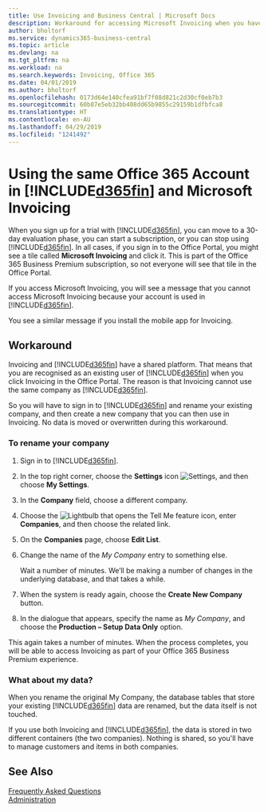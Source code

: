 ```yaml
---
title: Use Invoicing and Business Central | Microsoft Docs
description: Workaround for accessing Microsoft Invoicing when you have signed up for Dynamics 365 Business Central.
author: bholtorf
ms.service: dynamics365-business-central
ms.topic: article
ms.devlang: na
ms.tgt_pltfrm: na
ms.workload: na
ms.search.keywords: Invoicing, Office 365
ms.date: 04/01/2019
ms.author: bholtorf
ms.openlocfilehash: 0173d64e140cfea91bf7f08d821c2d30cf0eb7b3
ms.sourcegitcommit: 60b87e5eb32bb408dd65b9855c29159b1dfbfca8
ms.translationtype: HT
ms.contentlocale: en-AU
ms.lasthandoff: 04/29/2019
ms.locfileid: "1241492"
---
```

# <a name="using-the-same-office-365-account-in-included365finincludesd365finlongmdmd-and-microsoft-invoicing"></a>Using the same Office 365 Account in [!INCLUDE[d365fin](includes/d365fin_long_md.md)] and Microsoft Invoicing
When you sign up for a trial with [!INCLUDE[d365fin](includes/d365fin_md.md)], you can move to a 30-day evaluation phase, you can start a subscription, or you can stop using [!INCLUDE[d365fin](includes/d365fin_md.md)]. In all cases, if you sign in to the Office Portal, you might see a tile called **Microsoft Invoicing** and click it. This is part of the Office 365 Business Premium subscription, so not everyone will see that tile in the Office Portal.  

If you access Microsoft Invoicing, you will see a message that you cannot access Microsoft Invoicing because your account is used in [!INCLUDE[d365fin](includes/d365fin_md.md)].  

You see a similar message if you install the mobile app for Invoicing.  

## <a name="workaround"></a>Workaround
Invoicing and [!INCLUDE[d365fin](includes/d365fin_md.md)] have a shared platform. That means that you are recognised as an existing user of [!INCLUDE[d365fin](includes/d365fin_md.md)] when you click Invoicing in the Office Portal. The reason is that Invoicing cannot use the same company as [!INCLUDE[d365fin](includes/d365fin_md.md)].  

So you will have to sign in to [!INCLUDE[d365fin](includes/d365fin_md.md)] and rename your existing company, and then create a new company that you can then use in Invoicing. No data is moved or overwritten during this workaround.

### <a name="to-rename-your-company"></a>To rename your company
1. Sign in to [!INCLUDE[d365fin](includes/d365fin_md.md)].
2. In the top right corner, choose the **Settings** icon ![Settings](media/ui-experience/settings_icon_small.png "Settings icon for role centre"), and then choose **My Settings**.
3. In the **Company** field, choose a different company.
4. Choose the ![Lightbulb that opens the Tell Me feature](media/ui-search/search_small.png "Tell me what you want to do") icon, enter **Companies**, and then choose the related link.  
5. On the **Companies** page, choose **Edit List**.  
6. Change the name of the *My Company* entry to something else.  

    Wait a number of minutes. We’ll be making a number of changes in the underlying database, and that takes a while.
7.  When the system is ready again, choose the **Create New Company** button.  
8.  In the dialogue that appears, specify the name as *My Company*, and choose the **Production – Setup Data Only** option.  

This again takes a number of minutes. When the process completes, you will be able to access Invoicing as part of your Office 365 Business Premium experience.  

### <a name="what-about-my-data"></a>What about my data?
When you rename the original My Company, the database tables that store your existing [!INCLUDE[d365fin](includes/d365fin_md.md)] data are renamed, but the data itself is not touched.  

If you use both Invoicing and [!INCLUDE[d365fin](includes/d365fin_md.md)], the data is stored in two different containers (the two companies). Nothing is shared, so you'll have to manage customers and items in both companies.  

## <a name="see-also"></a>See Also
[Frequently Asked Questions](across-faq.md)  
[Administration](admin-setup-and-administration.md)  
